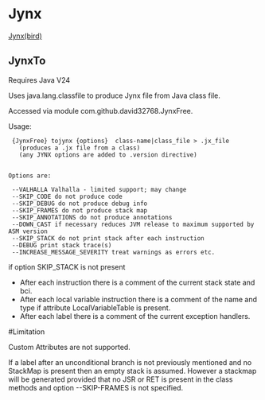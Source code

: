 # Jynx
[Jynx(bird)](https://en.wikipedia.org/wiki/Wryneck)

## JynxTo

Requires Java V24

Uses java.lang.classfile to produce Jynx file from Java class file.

Accessed via module com.github.david32768.JynxFree.

Usage:

```
 {JynxFree} tojynx {options}  class-name|class_file > .jx_file
   (produces a .jx file from a class)
   (any JYNX options are added to .version directive)


Options are:

 --VALHALLA Valhalla - limited support; may change
 --SKIP_CODE do not produce code
 --SKIP_DEBUG do not produce debug info
 --SKIP_FRAMES do not produce stack map
 --SKIP_ANNOTATIONS do not produce annotations
 --DOWN_CAST if necessary reduces JVM release to maximum supported by ASM version
 --SKIP_STACK do not print stack after each instruction
 --DEBUG print stack trace(s)
 --INCREASE_MESSAGE_SEVERITY treat warnings as errors etc.
```
if option SKIP_STACK is not present
 
*	After each instruction there is a comment of the current stack state and bci.
*	After each local variable instruction there is a comment of the name and type if attribute LocalVariableTable is present.
*	After each label there is a comment of the current exception handlers.


#Limitation

Custom Attributes are not supported.

If a label after an unconditional branch is not previously mentioned
and no StackMap is present then an empty stack is assumed.
However a stackmap will be generated provided that
 no JSR or RET is present in the class methods
 and option --SKIP-FRAMES is not specified.
